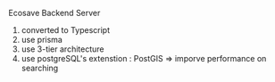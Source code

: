 Ecosave Backend Server

1. converted to Typescript
2. use prisma
3. use 3-tier architecture
4. use postgreSQL's extenstion : PostGIS => imporve performance on searching
